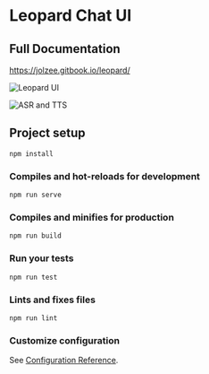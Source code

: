 # Leopard Chat UI

## Full Documentation

https://jolzee.gitbook.io/leopard/

![Leopard UI](https://i.imgur.com/eZuAAYP.jpg)

![ASR and TTS](https://imgur.com/AzrkrmV.jpg)

## Project setup

```
npm install
```

### Compiles and hot-reloads for development

```
npm run serve
```

### Compiles and minifies for production

```
npm run build
```

### Run your tests

```
npm run test
```

### Lints and fixes files

```
npm run lint
```

### Customize configuration

See [Configuration Reference](https://cli.vuejs.org/config/).
